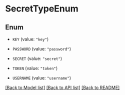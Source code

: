 # SecretTypeEnum

## Enum


* `KEY` (value: `"key"`)

* `PASSWORD` (value: `"password"`)

* `SECRET` (value: `"secret"`)

* `TOKEN` (value: `"token"`)

* `USERNAME` (value: `"username"`)


[[Back to Model list]](../README.md#documentation-for-models) [[Back to API list]](../README.md#documentation-for-api-endpoints) [[Back to README]](../README.md)


